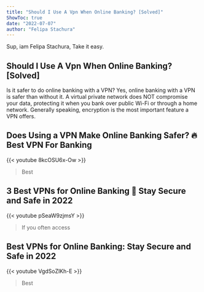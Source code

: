 ```yaml
---
title: "Should I Use A Vpn When Online Banking? [Solved]"
ShowToc: true 
date: "2022-07-07"
author: "Felipa Stachura" 
---
```


Sup, iam Felipa Stachura, Take it easy.
## Should I Use A Vpn When Online Banking? [Solved]
Is it safer to do online banking with a VPN? Yes, online banking with a VPN is safer than without it. A virtual private network does NOT compromise your data, protecting it when you bank over public Wi-Fi or through a home network. Generally speaking, encryption is the most important feature a VPN offers.

## Does Using a VPN Make Online Banking Safer? 🔥 Best VPN For Banking
{{< youtube 8kcOSU6x-Ow >}}
>Best 

## 3 Best VPNs for Online Banking 🎯 Stay Secure and Safe in 2022
{{< youtube pSeaW9zjmsY >}}
>If you often access 

## Best VPNs for Online Banking: Stay Secure and Safe in 2022
{{< youtube VgdSoZlKh-E >}}
>Best 

